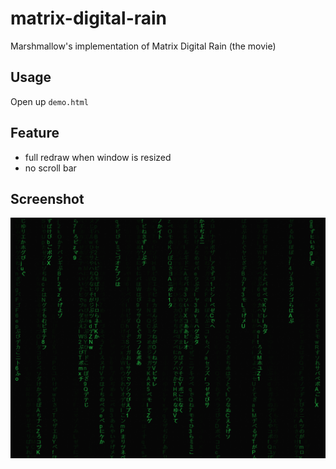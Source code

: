 # matrix-digital-rain
Marshmallow's implementation of Matrix Digital Rain (the movie)

## Usage

Open up `demo.html`

## Feature

* full redraw when window is resized
* no scroll bar

## Screenshot

![](./img/demo.png)